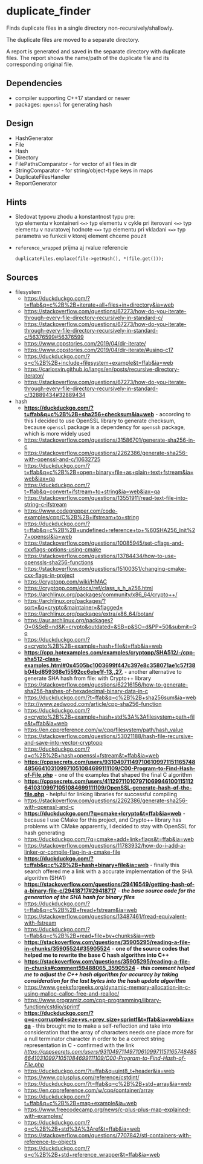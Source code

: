 # duplicate_finder

Finds duplicate files in a single directory non-recursively/shallowly.

The duplicate files are moved to a separate directory.

A report is generated and saved in the separate directory with duplicate files. The report shows the name/path of the duplicate file and its corresponding original file.

## Dependencies

- compiler supporting C++17 standard or newer
- packages: `openssl` for generating hash

## Design

- HashGenerator
- File
- Hash
- Directory
- FilePathsComparator - for vector of all files in dir
- StringComparator - for string/object-type keys in maps
- DuplicateFilesHandler
- ReportGenerator

## Hints

- Sledovat typovu zhodu a konstantnost typu pre:  
typ elementu v kontaineri `<=>` typ elementu v cykle pri iterovani `<=>` typ elementu v navratovej hodnote `<=>` typ elementu pri vkladani `<=>` typ parametra vo funkcii v ktorej element chceme pouzit
- `reference_wrapped` prijma aj rvalue referencie
    
      duplicateFiles.emplace(file->getHash(), *(file.get()));


## Sources

- filesystem
    - https://duckduckgo.com/?t=ffab&q=c%2B%2B+iterate+all+files+in+directory&ia=web
    - https://stackoverflow.com/questions/67273/how-do-you-iterate-through-every-file-directory-recursively-in-standard-c/
    - https://stackoverflow.com/questions/67273/how-do-you-iterate-through-every-file-directory-recursively-in-standard-c/56376599#56376599
    - https://www.cppstories.com/2019/04/dir-iterate/
    - https://www.cppstories.com/2019/04/dir-iterate/#using-c17
    - https://duckduckgo.com/?q=c%2B%2B+include+filesystem+example&t=ffab&ia=web
    - https://carlosvin.github.io/langs/en/posts/recursive-directory-iterator/
    - https://stackoverflow.com/questions/67273/how-do-you-iterate-through-every-file-directory-recursively-in-standard-c/32889434#32889434
- hash
    - **https://duckduckgo.com/?t=ffab&q=c%2B%2B+sha256+checksum&ia=web** - according to this I decided to use OpenSSL library to generate checksum, because `openssl` package is a dependency for `openssh` package, which is more widely used
    - https://stackoverflow.com/questions/31586701/generate-sha256-in-c
    - https://stackoverflow.com/questions/2262386/generate-sha256-with-openssl-and-c/10632725
    - https://duckduckgo.com/?t=ffab&q=c%2B%2B+open+binary+file+as+plain+text+fstream&ia=web&iax=qa
    - https://duckduckgo.com/?t=ffab&q=convert+ifstream+to+string&ia=web&iax=qa
    - https://stackoverflow.com/questions/13551911/read-text-file-into-string-c-ifstream
    - https://www.codegrepper.com/code-examples/cpp/C%2B%2B+ifstream+to+string
    - https://duckduckgo.com/?t=ffab&q=c%2B%2B+undefined+reference+to+%60SHA256_Init%27+openssl&ia=web
    - https://stackoverflow.com/questions/10085945/set-cflags-and-cxxflags-options-using-cmake
    - https://stackoverflow.com/questions/13784434/how-to-use-openssls-sha256-functions
    - https://stackoverflow.com/questions/15100351/changing-cmake-cxx-flags-in-project
    - https://cryptopp.com/wiki/HMAC
    - https://cryptopp.com/docs/ref/class_s_h_a256.html
    - https://archlinux.org/packages/community/x86_64/crypto++/
    - https://archlinux.org/packages/?sort=&q=crypto&maintainer=&flagged=
    - https://archlinux.org/packages/extra/x86_64/botan/
    - https://aur.archlinux.org/packages?O=0&SeB=nd&K=crypto&outdated=&SB=p&SO=d&PP=50&submit=Go
    - https://duckduckgo.com/?q=crypto%2B%2B+example+hash+file&t=ffab&ia=web
    - **https://cpp.hotexamples.com/examples/cryptopp/SHA512/-/cpp-sha512-class-examples.html#0x4505bc1003699f447c397e8c358071ae1c57f38b04bd859368e15592cc6ebe1f-13,,27,** - another alternative to generate SHA hash from file: with Crypto++ library
    - https://stackoverflow.com/questions/62216156/how-to-generate-sha256-hashes-of-hexadecimal-binary-data-in-c
    - https://duckduckgo.com/?t=ffab&q=c%2B%2B+sha256sum&ia=web
    - http://www.zedwood.com/article/cpp-sha256-function
    - https://duckduckgo.com/?q=crypto%2B%2B+example+hash+std%3A%3Afilesystem+path+file&t=ffab&ia=web
    - https://en.cppreference.com/w/cpp/filesystem/path/hash_value
    - https://stackoverflow.com/questions/53021188/hash-file-recursive-and-save-into-vector-cryptopp
    - https://duckduckgo.com/?q=c%2B%2B+hash+openssl+fstream&t=ffab&ia=web
    - **https://cppsecrets.com/users/931049711497106109971151165748485664103109971051084699111109/C00-Program-to-Find-Hash-of-File.php** - one of the examples that shaped the final C algorithm
    - **https://cppsecrets.com/users/41129711010797106994610011511264103109971051084699111109/OpenSSL-generate-hash-of-the-file.php** - helpful for linking libraries for successful compiling
    - https://stackoverflow.com/questions/2262386/generate-sha256-with-openssl-and-c
    - **https://duckduckgo.com/?q=cmake+lcrypto&t=ffab&ia=web** - because I use CMake for this project, and Crypto++ library has problems with CMake apparently, I decided to stay with OpenSSL for hash generating 
    - https://duckduckgo.com/?q=cmake+add+link+flags&t=ffab&ia=web
    - https://stackoverflow.com/questions/11783932/how-do-i-add-a-linker-or-compile-flag-in-a-cmake-file
    - **https://duckduckgo.com/?t=ffab&q=c%2B%2B+hash+binary+file&ia=web** - finally this search offered me a link with a accurate implementation of the SHA algorithm (SHA1)
    - **https://stackoverflow.com/questions/29416549/getting-hash-of-a-binary-file-c/29418717#29418717** - **_the base source code for the generation of the SHA hash for binary files_**
    - https://duckduckgo.com/?t=ffab&q=c%2B%2B+fread+fstream&ia=web
    - https://stackoverflow.com/questions/13487461/fread-equivalent-with-fstream
    - https://duckduckgo.com/?t=ffab&q=c%2B%2B+read+file+by+chunks&ia=web
    - **https://stackoverflow.com/questions/35905295/reading-a-file-in-chunks/35905524#35905524** - **one of the source codes that helped me to rewrite the base C hash algorithm into C++**
    - **https://stackoverflow.com/questions/35905295/reading-a-file-in-chunks#comment59488065_35905524** - **_this comment helped me to adjust the C++ hash algorithm for accuracy by taking consideration for the last bytes into the hash update algorithm_**
    - https://www.geeksforgeeks.org/dynamic-memory-allocation-in-c-using-malloc-calloc-free-and-realloc/
    - https://www.programiz.com/cpp-programming/library-function/cstdio/sprintf
    - **https://duckduckgo.com/?q=c+corrupted+size+vs.+prev_size+sprintf&t=ffab&ia=web&iax=qa** - this brought me to make a self-reflection and take into consideration that the array of characters needs one place more for a null terminator character in order to be a correct string representation in C - confirmed with the link _https://cppsecrets.com/users/931049711497106109971151165748485664103109971051084699111109/C00-Program-to-Find-Hash-of-File.php_
    - https://duckduckgo.com/?t=ffab&q=uint8_t+header&ia=web
    - https://www.cplusplus.com/reference/cstdint/
    - https://duckduckgo.com/?t=ffab&q=c%2B%2B+std+array&ia=web
    - https://en.cppreference.com/w/cpp/container/array
    - https://duckduckgo.com/?t=ffab&q=c%2B%2B+map+example&ia=web
    - https://www.freecodecamp.org/news/c-plus-plus-map-explained-with-examples/
    - https://duckduckgo.com/?q=c%2B%2B+std%3A%3Aref&t=ffab&ia=web
    - https://stackoverflow.com/questions/7707842/stl-containers-with-reference-to-objects
    - https://duckduckgo.com/?q=c%2B%2B+std+reference_wrapper&t=ffab&ia=web
